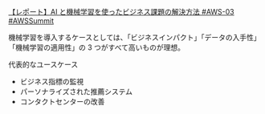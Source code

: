 
[【レポート】AI と機械学習を使ったビジネス課題の解決方法 #AWS-03 #AWSSummit](https://dev.classmethod.jp/articles/awssummit-2021-aws-03/)

機械学習を導入するケースとしては、「ビジネスインパクト」「データの入手性」「機械学習の適用性」の 3 つがすべて高いものが理想。

代表的なユースケース
* ビジネス指標の監視
* パーソナライズされた推薦システム
* コンタクトセンターの改善


